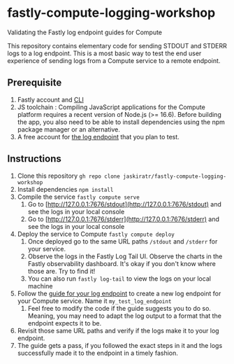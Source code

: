 # fastly-compute-logging-workshop

Validating the Fastly log endpoint guides for Compute

This repository contains elementary code for sending STDOUT and STDERR logs to a log endpoint. This is a most basic way to test the end user experience of sending logs from a Compute service to a remote endpoint.

## Prerequisite

1. Fastly account and [CLI](https://www.fastly.com/documentation/reference/tools/cli/)
2. JS toolchain : Compiling JavaScript applications for the Compute platform requires a recent version of Node.js (>= 16.6). Before building the app, you also need to be able to install dependencies using the npm package manager or an alternative.
3. A free account for [the log endpoint](https://docs.fastly.com/en/guides/logging-endpoints) that you plan to test.

## Instructions

1. Clone this repository `gh repo clone jaskiratr/fastly-compute-logging-workshop`
2. Install dependencies `npm install`
3. Compile the service `fastly compute serve`
   1. Go to [http://127.0.0.1:7676/stdout](http://127.0.0.1:7676/stdout) and see the logs in your local console
   2. Go to [http://127.0.0.1:7676/stderr](http://127.0.0.1:7676/stderr) and see the logs in your local console
4. Deploy the service to Compute `fastly compute deploy`
   1. Once deployed go to the same URL paths `/stdout` and `/stderr` for your service.
   2. Observe the logs in the Fastly Log Tail UI. Observe the charts in the Fastly observability dashboard. It's okay if you don't know where those are. Try to find it!
   3. You can also run `fastly log-tail` to view the logs on your local machine
5. Follow the [guide for your log endpoint](https://docs.fastly.com/en/guides/logging-endpoints) to create a new log endpoint for your Compute service. Name it `my_test_log_endpoint`
   1. Feel free to modify the code if the guide suggests you to do so. Meaning, you may need to adapt the log output to a format that the endpoint expects it to be.
6. Revisit those same URL paths and verify if the logs make it to your log endpoint.
7. The guide gets a pass, if you followed the exact steps in it and the logs successfully made it to the endpoint in a timely fashion.
